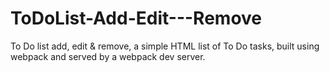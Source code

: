# ToDoList-Add-Edit---Remove
To Do list add, edit &amp; remove, a simple HTML list of To Do tasks, built using webpack and served by a webpack dev server.
